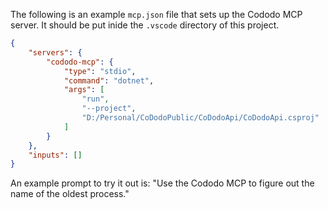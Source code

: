 The following is an example `mcp.json` file that sets up the Cododo MCP server.
It should be put inide the `.vscode` directory of this project.

```json
{
	"servers": {
		"cododo-mcp": {
			"type": "stdio",
			"command": "dotnet",
			"args": [
				"run",
				"--project",
				"D:/Personal/CoDodoPublic/CoDodoApi/CoDodoApi.csproj"
			]
		}
	},
	"inputs": []
}
```

An example prompt to try it out is:
"Use the Cododo MCP to figure out the name of the oldest process."